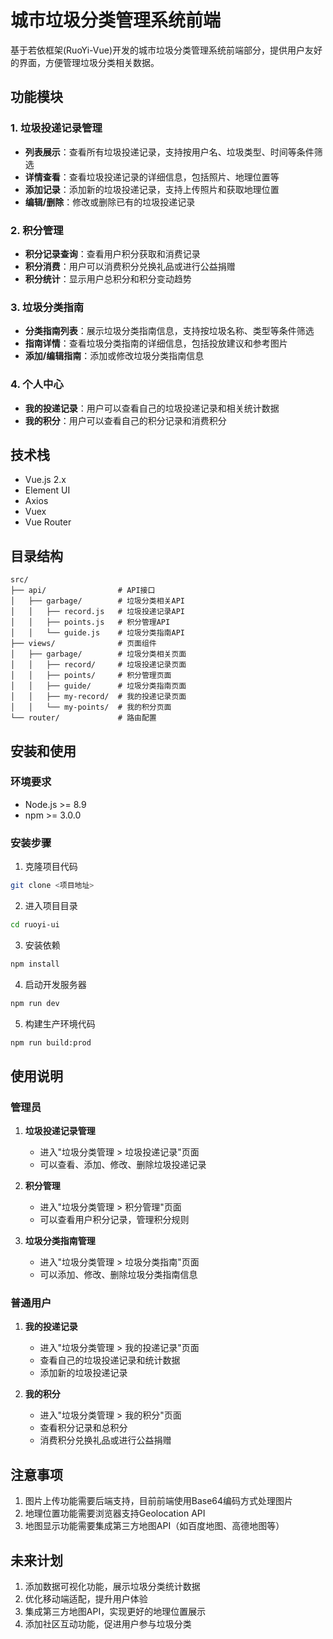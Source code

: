 # 城市垃圾分类管理系统前端

基于若依框架(RuoYi-Vue)开发的城市垃圾分类管理系统前端部分，提供用户友好的界面，方便管理垃圾分类相关数据。

## 功能模块

### 1. 垃圾投递记录管理

- **列表展示**：查看所有垃圾投递记录，支持按用户名、垃圾类型、时间等条件筛选
- **详情查看**：查看垃圾投递记录的详细信息，包括照片、地理位置等
- **添加记录**：添加新的垃圾投递记录，支持上传照片和获取地理位置
- **编辑/删除**：修改或删除已有的垃圾投递记录

### 2. 积分管理

- **积分记录查询**：查看用户积分获取和消费记录
- **积分消费**：用户可以消费积分兑换礼品或进行公益捐赠
- **积分统计**：显示用户总积分和积分变动趋势

### 3. 垃圾分类指南

- **分类指南列表**：展示垃圾分类指南信息，支持按垃圾名称、类型等条件筛选
- **指南详情**：查看垃圾分类指南的详细信息，包括投放建议和参考图片
- **添加/编辑指南**：添加或修改垃圾分类指南信息

### 4. 个人中心

- **我的投递记录**：用户可以查看自己的垃圾投递记录和相关统计数据
- **我的积分**：用户可以查看自己的积分记录和消费积分

## 技术栈

- Vue.js 2.x
- Element UI
- Axios
- Vuex
- Vue Router

## 目录结构

```
src/
├── api/                # API接口
│   ├── garbage/        # 垃圾分类相关API
│   │   ├── record.js   # 垃圾投递记录API
│   │   ├── points.js   # 积分管理API
│   │   └── guide.js    # 垃圾分类指南API
├── views/              # 页面组件
│   ├── garbage/        # 垃圾分类相关页面
│   │   ├── record/     # 垃圾投递记录页面
│   │   ├── points/     # 积分管理页面
│   │   ├── guide/      # 垃圾分类指南页面
│   │   ├── my-record/  # 我的投递记录页面
│   │   └── my-points/  # 我的积分页面
└── router/             # 路由配置
```

## 安装和使用

### 环境要求

- Node.js >= 8.9
- npm >= 3.0.0

### 安装步骤

1. 克隆项目代码
```bash
git clone <项目地址>
```

2. 进入项目目录
```bash
cd ruoyi-ui
```

3. 安装依赖
```bash
npm install
```

4. 启动开发服务器
```bash
npm run dev
```

5. 构建生产环境代码
```bash
npm run build:prod
```

## 使用说明

### 管理员

1. **垃圾投递记录管理**
   - 进入"垃圾分类管理 > 垃圾投递记录"页面
   - 可以查看、添加、修改、删除垃圾投递记录

2. **积分管理**
   - 进入"垃圾分类管理 > 积分管理"页面
   - 可以查看用户积分记录，管理积分规则

3. **垃圾分类指南管理**
   - 进入"垃圾分类管理 > 垃圾分类指南"页面
   - 可以添加、修改、删除垃圾分类指南信息

### 普通用户

1. **我的投递记录**
   - 进入"垃圾分类管理 > 我的投递记录"页面
   - 查看自己的垃圾投递记录和统计数据
   - 添加新的垃圾投递记录

2. **我的积分**
   - 进入"垃圾分类管理 > 我的积分"页面
   - 查看积分记录和总积分
   - 消费积分兑换礼品或进行公益捐赠

## 注意事项

1. 图片上传功能需要后端支持，目前前端使用Base64编码方式处理图片
2. 地理位置功能需要浏览器支持Geolocation API
3. 地图显示功能需要集成第三方地图API（如百度地图、高德地图等）

## 未来计划

1. 添加数据可视化功能，展示垃圾分类统计数据
2. 优化移动端适配，提升用户体验
3. 集成第三方地图API，实现更好的地理位置展示
4. 添加社区互动功能，促进用户参与垃圾分类 
